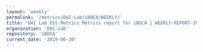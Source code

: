 ```yaml
---
layout: 'weekly'
permalink: '/metrics/DAI-Lab/iBOCA/WEEKLY/'
title: 'DAI Lab OSS Metrics Metrics report for iBOCA | WEEKLY-REPORT-2019-06-30'
organization: 'DAI-Lab'
repository: 'iBOCA'
current_date: '2019-06-30'
---
```

